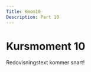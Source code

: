 ```yaml
---
Title: Kmom10
Description: Part 10
---
```


Kursmoment 10
==================

Redovisningstext kommer snart!
